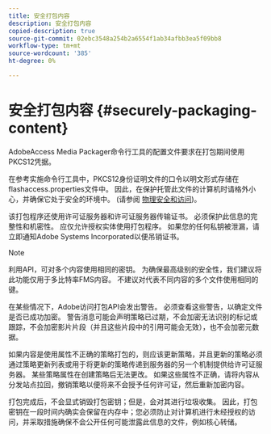 ```yaml
---
title: 安全打包内容
description: 安全打包内容
copied-description: true
source-git-commit: 02ebc3548a254b2a6554f1ab34afbb3ea5f09bb8
workflow-type: tm+mt
source-wordcount: '385'
ht-degree: 0%

---
```


# 安全打包内容 {#securely-packaging-content}

AdobeAccess Media Packager命令行工具的配置文件要求在打包期间使用PKCS12凭据。

在参考实施命令行工具中，PKCS12身份证明文件的口令以明文形式存储在flashaccess.properties文件中。 因此，在保护托管此文件的计算机时请格外小心，并确保它处于安全的环境中。 (请参阅 [物理安全和访问](../../aaxs-secure-deployment-guidelines/physical-sec-and-access.md))。

该打包程序还使用许可证服务器和许可证服务器传输证书。 必须保护此信息的完整性和机密性。 应仅允许授权实体使用打包程序。 如果您的任何私钥被泄漏，请立即通知Adobe Systems Incorporated以便吊销证书。

>[!NOTE]
>
>利用API，可对多个内容使用相同的密钥。 为确保最高级别的安全性，我们建议将此功能仅用于多比特率FMS内容。 不建议对代表不同内容的多个文件使用相同的键。

在某些情况下，Adobe访问打包API会发出警告。 必须查看这些警告，以确定文件是否已成功加密。 警告消息可能会声明策略已过期，不会加密无法识别的标记或跟踪，不会加密影片片段（并且这些片段中的引用可能会无效），也不会加密元数据。

如果内容是使用属性不正确的策略打包的，则应该更新策略，并且更新的策略必须通过策略更新列表或用于将更新的策略传递到服务器的另一个机制提供给许可证服务器。 某些策略属性在创建策略后无法更改。 如果这些属性不正确，请将内容从分发站点拉回，撤销策略以便将来不会授予任何许可证，然后重新加密内容。

打包完成后，不会显式销毁打包密钥；但是，会对其进行垃圾收集。 因此，打包密钥在一段时间内确实会保留在内存中；您必须防止对计算机进行未经授权的访问，并采取措施确保不会公开任何可能泄露此信息的文件，例如核心转储。
